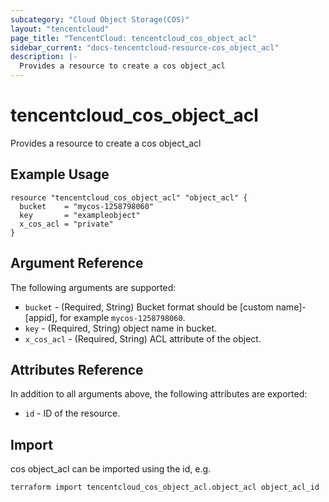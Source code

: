 ```yaml
---
subcategory: "Cloud Object Storage(COS)"
layout: "tencentcloud"
page_title: "TencentCloud: tencentcloud_cos_object_acl"
sidebar_current: "docs-tencentcloud-resource-cos_object_acl"
description: |-
  Provides a resource to create a cos object_acl
---
```


# tencentcloud_cos_object_acl

Provides a resource to create a cos object_acl

## Example Usage

```hcl
resource "tencentcloud_cos_object_acl" "object_acl" {
  bucket    = "mycos-1258798060"
  key       = "exampleobject"
  x_cos_acl = "private"
}
```

## Argument Reference

The following arguments are supported:

* `bucket` - (Required, String) Bucket format should be [custom name]-[appid], for example `mycos-1258798060`.
* `key` - (Required, String) object name in bucket.
* `x_cos_acl` - (Required, String) ACL attribute of the object.

## Attributes Reference

In addition to all arguments above, the following attributes are exported:

* `id` - ID of the resource.



## Import

cos object_acl can be imported using the id, e.g.

```
terraform import tencentcloud_cos_object_acl.object_acl object_acl_id
```

